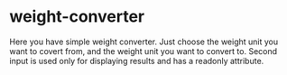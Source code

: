 # weight-converter
Here you have simple weight converter. Just choose the weight unit you want to covert from, and the weight unit you want to convert to. 
Second input is used only for displaying results and has a readonly attribute. 
